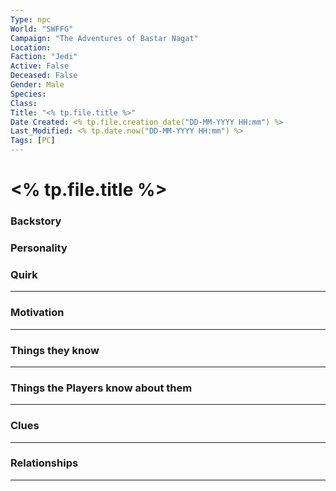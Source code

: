 ```yaml
---
Type: npc
World: "SWFFG"
Campaign: "The Adventures of Bastar Nagat"
Location: 
Faction: "Jedi"
Active: False
Deceased: False
Gender: Male
Species: 
Class: 
Title: "<% tp.file.title %>"
Date Created: <% tp.file.creation_date("DD-MM-YYYY HH:mm") %>
Last_Modified: <% tp.date.now("DD-MM-YYYY HH:mm") %>
Tags: [PC]
---
```


# **<% tp.file.title %>**

### Backstory

### Personality

### Quirk


- - - 

### Motivation


- - -
### Things they know


- - -
### Things the Players know about them


-  - -
### Clues


- - - 
### Relationships


---
 
